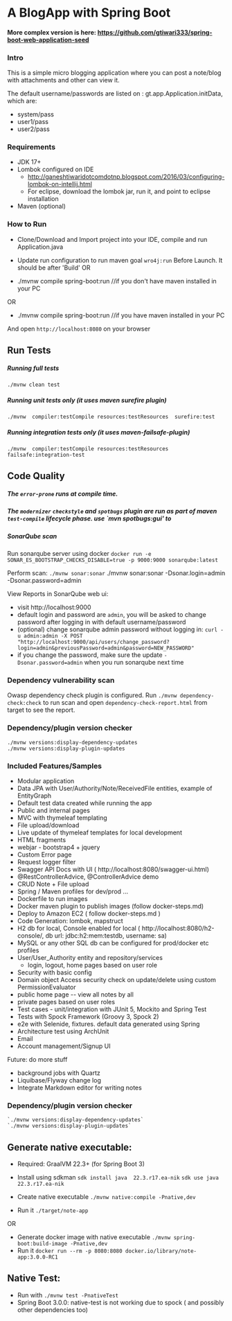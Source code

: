 # A BlogApp with Spring Boot

#### More complex version is here: https://github.com/gtiwari333/spring-boot-web-application-seed

### Intro

This is a simple micro blogging application where you can post a note/blog with attachments and other can view it.

The default username/passwords are listed on : gt.app.Application.initData, which are:

- system/pass
- user1/pass
- user2/pass

### Requirements

- JDK 17+
- Lombok configured on IDE
    - http://ganeshtiwaridotcomdotnp.blogspot.com/2016/03/configuring-lombok-on-intellij.html
    - For eclipse, download the lombok jar, run it, and point to eclipse installation
- Maven (optional)

### How to Run

- Clone/Download and Import project into your IDE, compile and run Application.java
- Update run configuration to run maven goal `wro4j:run` Before Launch. It should be after 'Build'
  OR

- ./mvnw compile spring-boot:run //if you don't have maven installed in your PC

OR

- ./mvnw compile spring-boot:run //if you have maven installed in your PC

And open   `http://localhost:8080` on your browser

## Run Tests

##### Running full tests

`./mvnw clean test`

##### Running unit tests only (it uses maven surefire plugin)

`./mvnw  compiler:testCompile resources:testResources  surefire:test`

##### Running integration tests only (it uses maven-failsafe-plugin)

`./mvnw  compiler:testCompile resources:testResources  failsafe:integration-test`

## Code Quality

##### The `error-prone` runs at compile time.

##### The `modernizer` `checkstyle` and `spotbugs` plugin are run as part of maven `test-compile` lifecycle phase. use `mvn spotbugs:gui' to

##### SonarQube scan

Run sonarqube server using docker
`docker run -e SONAR_ES_BOOTSTRAP_CHECKS_DISABLE=true -p 9000:9000 sonarqube:latest`

Perform scan:
`./mvnw sonar:sonar`
./mvnw sonar:sonar -Dsonar.login=admin -Dsonar.password=admin

View Reports in SonarQube web ui:

- visit http://localhost:9000
- default login and password are `admin`, you will be asked to change password after logging in with default
  username/password
- (optional) change sonarqube admin password without logging
  in: `curl -u admin:admin -X POST "http://localhost:9000/api/users/change_password?login=admin&previousPassword=admin&password=NEW_PASSWORD"`
- if you change the password, make sure the update `-Dsonar.password=admin` when you run sonarqube next time

### Dependency vulnerability scan

Owasp dependency check plugin is configured. Run `./mvnw dependency-check:check` to run scan and
open `dependency-check-report.html` from target to see the report.

### Dependency/plugin version checker

    ./mvnw versions:display-dependency-updates
    ./mvnw versions:display-plugin-updates

### Included Features/Samples

- Modular application
- Data JPA with User/Authority/Note/ReceivedFile entities, example of EntityGraph
- Default test data created while running the app
- Public and internal pages
- MVC with thymeleaf templating
- File upload/download
- Live update of thymeleaf templates for local development
- HTML fragments
- webjar - bootstrap4 + jquery
- Custom Error page
- Request logger filter
- Swagger API Docs with UI  ( http://localhost:8080/swagger-ui.html)
- @RestControllerAdvice, @ControllerAdvice demo
- CRUD Note + File upload
- Spring / Maven profiles for dev/prod ...
- Dockerfile to run images
- Docker maven plugin to publish images (follow docker-steps.md)
- Deploy to Amazon EC2 ( follow docker-steps.md )
- Code Generation: lombok, mapstruct
- H2 db for local, Console enabled for local ( http://localhost:8080/h2-console/, db url: jdbc:h2:mem:testdb, username:
  sa)
- MySQL or any other SQL db can be configured for prod/docker etc profiles
- User/User_Authority entity and repository/services
    - login, logout, home pages based on user role
- Security with basic config
- Domain object Access security check on update/delete using custom PermissionEvaluator
- public home page -- view all notes by all
- private pages based on user roles
- Test cases - unit/integration with JUnit 5, Mockito and Spring Test
- Tests with Spock Framework (Groovy 3, Spock 2)
- e2e with Selenide, fixtures. default data generated using Spring
- Architecture test using ArchUnit
- Email
- Account management/Signup UI

Future: do more stuff

- background jobs with Quartz
- Liquibase/Flyway change log
- Integrate Markdown editor for writing notes

### Dependency/plugin version checker

    `./mvnw versions:display-dependency-updates`
    `./mvnw versions:display-plugin-updates`

## Generate native executable:
- Required: GraalVM 22.3+ (for Spring Boot 3) 
- Install using sdkman 
    `sdk install java  22.3.r17.ea-nik`
    `sdk use java  22.3.r17.ea-nik`

- Create native executable `./mvnw native:compile -Pnative,dev`
- Run it   `./target/note-app`

OR

- Generate docker image with native executable `./mvnw spring-boot:build-image -Pnative,dev`
- Run it `docker run --rm -p 8080:8080 docker.io/library/note-app:3.0.0-RC1`


## Native Test:
- Run with `./mvnw test -PnativeTest`
- Spring Boot 3.0.0: native-test is not working due to spock ( and possibly other dependencies too) 
